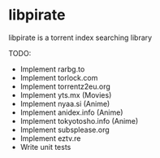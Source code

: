 # libpirate
libpirate is a torrent index searching library

TODO:
- Implement rarbg.to
- Implement torlock.com
- Implement torrentz2eu.org
- Implement yts.mx (Movies)
- Implement nyaa.si (Anime)
- Implement anidex.info (Anime)
- Implement tokyotosho.info (Anime)
- Implement subsplease.org
- Implement eztv.re
- Write unit tests
